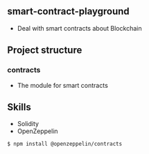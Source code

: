 ## smart-contract-playground
* Deal with smart contracts about Blockchain

## Project structure
### contracts
* The module for smart contracts 

## Skills
* Solidity
* OpenZeppelin
```
$ npm install @openzeppelin/contracts
```
